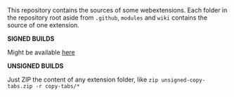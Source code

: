 This repository contains the sources of some  webextensions. 
Each folder in the repository root aside from `.github`, `modules` and `wiki` contains the source of one extension.

**SIGNED BUILDS**

Might be available [here](https://addons.mozilla.org/firefox/user/13634657/)

**UNSIGNED BUILDS**

Just ZIP the content of any extension folder, like  `zip unsigned-copy-tabs.zip -r copy-tabs/*` 

